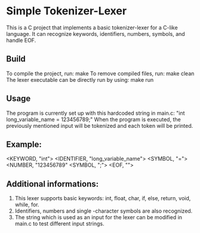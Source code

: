 # Simple Tokenizer-Lexer

This is a C project that implements a basic tokenizer-lexer for a C-like language. It can recognize keywords, identifiers, numbers, symbols, and handle EOF.

## Build
To compile the project, run: make
To remove compiled files, run: make clean
The lexer executable can be directly run by using: make run

## Usage
The program is currently set up with this hardcoded string in main.c: "int long_variable_name = 123456789;"
When the program is executed, the previously mentioned input will be tokenized and each token will be printed.

## Example:
<KEYWORD, "int">
<IDENTIFIER, "long_variable_name">
<SYMBOL, "=">
<NUMBER, "123456789"
<SYMBOL, ";">
<EOF, "">

## Additional informations:
1. This lexer supports basic keywords: int, float, char, if, else, return, void, while, for.
2. Identifiers, numbers and single -character symbols are also recognized.
3. The string which is used as an input for the lexer can be modified in main.c to test different input strings.
